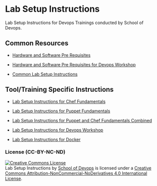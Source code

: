 # Lab Setup Instructions
Lab Setup Instructions for Devops Trainings conducted by School of Devops.

## Common Resources

* [Hardware and Software Pre Requisites](https://github.com/schoolofdevops/lab-setup/blob/master/common/hardware_software_requirements.md)

* [Hardware and Software Pre Requisites for Devops Workshop](https://github.com/schoolofdevops/lab-setup/blob/master/common/hardware_software_requirements_devops.md)


* [Common Lab Setup Instructions](https://github.com/schoolofdevops/lab-setup/blob/master/common/common-lab-setup-instructions.md)

## Tool/Training  Specific Instructions

* [Lab Setup Instructions for Chef Fundamentals](https://github.com/schoolofdevops/lab-setup/blob/master/chef/labsetup/chef-lab-setup-instructions.md)

* [Lab Setup Instructions for Puppet Fundamentals](https://github.com/schoolofdevops/lab-setup/blob/master/puppet/labsetup/puppet-lab-setup-instructions.md)

* [Lab Setup Instructions for Puppet and  Chef Fundamentals Combined](https://github.com/schoolofdevops/lab-setup/blob/master/puppet-chef/puppet-chef-lab-setup-instructions.md)

* [Lab Setup Instructions for Devops Workshop](https://github.com/schoolofdevops/lab-setup/blob/master/devops/labsetup/devops-workshop-lab-setup-instructions.md)

* [Lab Setup Instructions for Docker](https://github.com/schoolofdevops/lab-setup/blob/master/docker/labsetup/docker-lab-setup-instructions.md)



### License (CC-BY-NC-ND)

<a rel="license" href="http://creativecommons.org/licenses/by-nc-nd/4.0/"><img alt="Creative Commons License" style="border-width:0" src="https://i.creativecommons.org/l/by-nc-nd/4.0/88x31.png" /></a><br /><span xmlns:dct="http://purl.org/dc/terms/" property="dct:title">Lab Setup Instructions </span> by <a xmlns:cc="http://creativecommons.org/ns#" href="www.schoolofdevops.com" property="cc:attributionName" rel="cc:attributionURL">School of Devops</a> is licensed under a <a rel="license" href="http://creativecommons.org/licenses/by-nc-nd/4.0/">Creative Commons Attribution-NonCommercial-NoDerivatives 4.0 International License</a>.
